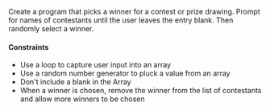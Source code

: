 Create a program that picks a winner for a contest or prize drawing. Prompt for names of contestants until the user leaves the entry blank. Then randomly select a winner.

#### Constraints 
- Use a loop to capture user input into an array
- Use a random number generator to pluck a value from an array
- Don't include a blank in the Array 
- When a winner is chosen, remove the winner from the list of contestants and allow more winners to be chosen